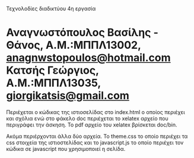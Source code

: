 ﻿Τεχνολοδίες διαδικτύου 
4η εργασία   

Αναγνωστόπουλος Βασίλης - Θάνος, Α.Μ.:ΜΠΠΛ13002, anagnwstopoulos@hotmail.com
Κατσής Γεώργιος, Α.Μ.:ΜΠΠΛ13035, giorgikatsis@gmail.com
======================

Περιέχεται ο κώδικας της ιστιοσελίδας στο index.html ο οποίος περιέχει και σχόλια ενώ στο φάκελο doc περιέχεται το xelatex αρχείο που περιγράφει την άσκηση. Το pdf αρχείο του xelatex βρίσκεται doc/bin.

Ακόμα περιέρχονται άλλα δύο αρχεία. Το theme.css το οποίο περιέχει τα css στοιχεία της ιστιοστελίδας και το javascript.js το οποίο περιέχει τον κώδικα σε javascript που χρησιμοποιεί η σελίδα.
